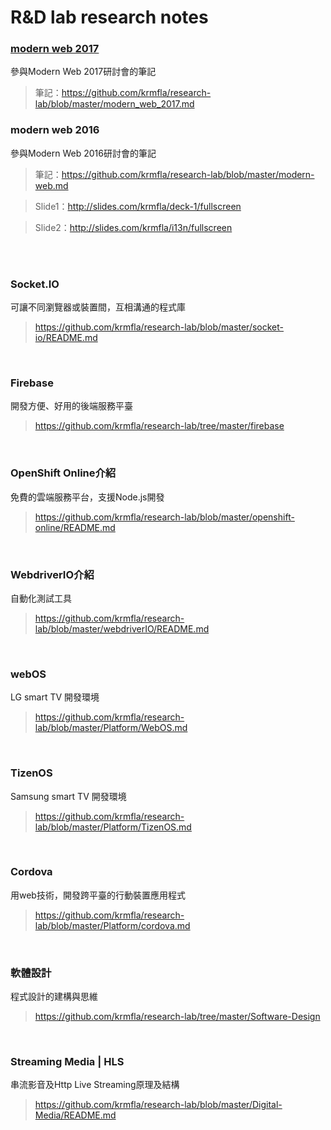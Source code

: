 # R&D lab research notes

### [modern web 2017](conference/modern_web_2017.md)

參與Modern Web 2017研討會的筆記

> 筆記：https://github.com/krmfla/research-lab/blob/master/modern_web_2017.md

### modern web 2016

參與Modern Web 2016研討會的筆記

> 筆記：https://github.com/krmfla/research-lab/blob/master/modern-web.md

>Slide1：http://slides.com/krmfla/deck-1/fullscreen

>Slide2：http://slides.com/krmfla/i13n/fullscreen

<br>



<br>

### Socket.IO

可讓不同瀏覽器或裝置間，互相溝通的程式庫

>https://github.com/krmfla/research-lab/blob/master/socket-io/README.md

<br>

### Firebase

開發方便、好用的後端服務平臺

>https://github.com/krmfla/research-lab/tree/master/firebase

<br>

### OpenShift Online介紹

免費的雲端服務平台，支援Node.js開發

>https://github.com/krmfla/research-lab/blob/master/openshift-online/README.md

<br>

### WebdriverIO介紹

自動化測試工具

>https://github.com/krmfla/research-lab/blob/master/webdriverIO/README.md

<br>

### webOS

LG smart TV 開發環境

>https://github.com/krmfla/research-lab/blob/master/Platform/WebOS.md

<br>

### TizenOS

Samsung smart TV 開發環境

>https://github.com/krmfla/research-lab/blob/master/Platform/TizenOS.md

<br>

### Cordova

用web技術，開發跨平臺的行動裝置應用程式

>https://github.com/krmfla/research-lab/blob/master/Platform/cordova.md

<br>

### 軟體設計

程式設計的建構與思維

>https://github.com/krmfla/research-lab/tree/master/Software-Design

<br>

### Streaming Media | HLS

串流影音及Http Live Streaming原理及結構

>https://github.com/krmfla/research-lab/blob/master/Digital-Media/README.md

